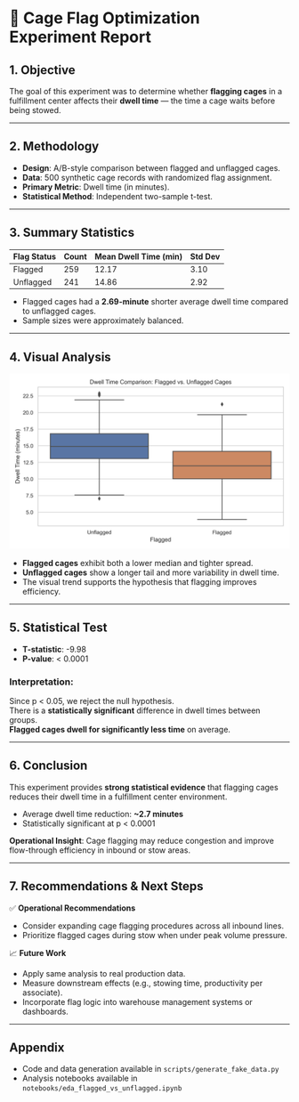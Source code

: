 # 🧪 Cage Flag Optimization Experiment Report

## 1. Objective

The goal of this experiment was to determine whether **flagging cages** in a fulfillment center affects their **dwell time** — the time a cage waits before being stowed.

---

## 2. Methodology

- **Design**: A/B-style comparison between flagged and unflagged cages.
- **Data**: 500 synthetic cage records with randomized flag assignment.
- **Primary Metric**: Dwell time (in minutes).
- **Statistical Method**: Independent two-sample t-test.

---

## 3. Summary Statistics

| Flag Status | Count | Mean Dwell Time (min) | Std Dev |
|-------------|-------|------------------------|---------|
| Flagged     | 259   | 12.17                  | 3.10    |
| Unflagged   | 241   | 14.86                  | 2.92    |

- Flagged cages had a **2.69-minute** shorter average dwell time compared to unflagged cages.
- Sample sizes were approximately balanced.

---

## 4. Visual Analysis

![Boxplot](figures/boxplot.png)

- **Flagged cages** exhibit both a lower median and tighter spread.
- **Unflagged cages** show a longer tail and more variability in dwell time.
- The visual trend supports the hypothesis that flagging improves efficiency.

---

## 5. Statistical Test

- **T-statistic**: -9.98  
- **P-value**: < 0.0001

### Interpretation:

Since p < 0.05, we reject the null hypothesis.  
There is a **statistically significant** difference in dwell times between groups.  
**Flagged cages dwell for significantly less time** on average.

---

## 6. Conclusion

This experiment provides **strong statistical evidence** that flagging cages reduces their dwell time in a fulfillment center environment.

- Average dwell time reduction: **~2.7 minutes**
- Statistically significant at p < 0.0001

**Operational Insight**: Cage flagging may reduce congestion and improve flow-through efficiency in inbound or stow areas.

---

## 7. Recommendations & Next Steps

✅ **Operational Recommendations**
- Consider expanding cage flagging procedures across all inbound lines.
- Prioritize flagged cages during stow when under peak volume pressure.

📈 **Future Work**
- Apply same analysis to real production data.
- Measure downstream effects (e.g., stowing time, productivity per associate).
- Incorporate flag logic into warehouse management systems or dashboards.

---

## Appendix

- Code and data generation available in `scripts/generate_fake_data.py`
- Analysis notebooks available in `notebooks/eda_flagged_vs_unflagged.ipynb`
